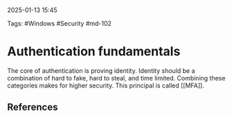 2025-01-13 15:45

Tags: #Windows #Security #md-102 

# Authentication fundamentals

The core of authentication is proving identity. Identity should be a combination of hard to fake, hard to steal, and time limited. Combining these categories makes for higher security. This principal is called [[MFA]].


## References

